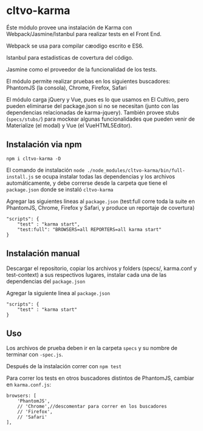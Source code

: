# cltvo-karma

Éste módulo provee una instalación de Karma con Webpack/Jasmine/Istanbul para realizar tests en el Front End.

Webpack se usa para compilar cæodigo escrito e ES6.

Istanbul para estadisticas de covertura del código.

Jasmine como el proveedor de la funcionalidad de los tests.

El módulo permite realizar pruebas en los siguientes buscadores: PhantomJS (la consola), Chrome, Firefox, Safari

El módulo carga jQuery y Vue, pues es lo que usamos en El Cultivo, pero pueden eliminarse del package.json si no se necesitan (junto con las dependencias relacionadas de karma-jquery). También provee stubs (`specs/stubs/`) para mockear algunas funcionalidades que pueden venir de Materialize (el modal) y Vue (el VueHTML5Editor).

## Instalación via npm

`npm i cltvo-karma -D`

El comando de instalación `node ./node_modules/cltvo-karma/bin/full-install.js` se ocupa instalar todas las dependencias y los archivos automáticamente, y debe correrse desde la carpeta que tiene el `package.json` donde se instaló `cltvo-karma`

Agregar las siguientes lineas al `package.json` (test:full corre toda la suite en PhantomJS, Chrome, Firefox y Safari, y produce un reportaje de covertura)

```
"scripts": {
	"test" : "karma start",
	"test:full": "BROWSERS=all REPORTERS=all karma start"
}
```


## Instalación manual

Descargar el repositorio, copiar los archivos y folders (specs/, karma.conf y test-context) a sus respectivos lugares, instalar cada una de las dependencias del `package.json`

Agregar la siguiente linea al `package.json`

```
"scripts": {
	"test" : "karma start"
}
```


## Uso

Los archivos de prueba deben ir en la carpeta `specs` y su nombre de terminar con `-spec.js`.

Después de la instalación correr con `npm test`

Para correr los tests en otros buscadores distintos de PhantomJS, cambiar en `karma.conf.js`:
```
browsers: [
    'PhantomJS', 
    // 'Chrome',//descomentar para correr en los buscadores
    // 'Firefox',
    // 'Safari'
],
```